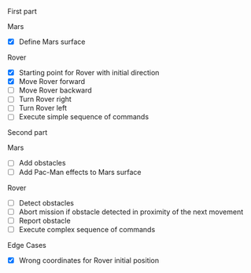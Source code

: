 First part

Mars

- [X] Define Mars surface

Rover

- [X] Starting point for Rover with initial direction
- [X] Move Rover forward
- [ ] Move Rover backward
- [ ] Turn Rover right
- [ ] Turn Rover left
- [ ] Execute simple sequence of commands

Second part

Mars

- [ ] Add obstacles
- [ ] Add Pac-Man effects to Mars surface

Rover

- [ ] Detect obstacles
- [ ] Abort mission if obstacle detected in proximity of the next movement
- [ ] Report obstacle
- [ ] Execute complex sequence of commands

Edge Cases

- [X] Wrong coordinates for Rover initial position